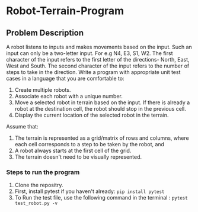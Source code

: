 # Robot-Terrain-Program

## Problem Description

A robot listens to inputs and makes movements based on the input. Such an input can only be a two-letter input. For e.g N4, E3, S1, W2. The first character of the input refers to the first letter of the directions- North, East, West and South. The second character of the input refers to the number of steps to take in the direction. Write a program with appropriate unit test cases in a language that you are comfortable to:

1. Create multiple robots.
2. Associate each robot with a unique number.
3. Move a selected robot in terrain based on the input. If there is already a robot at the destination cell, the robot should stop in the previous cell.
4. Display the current location of the selected robot in the terrain.

Assume that:

1. The terrain is represented as a grid/matrix of rows and columns, where each cell corresponds to a step to be taken by the robot, and
2. A robot always starts at the first cell of the grid.
3. The terrain doesn't need to be visually represented.


### Steps to run the program

1. Clone the repositry.
2. First, install pytest if you haven't already:
   `pip install pytest`
3. To Run the test file, use the following command in the terminal :
    `pytest test_robot.py -v`
